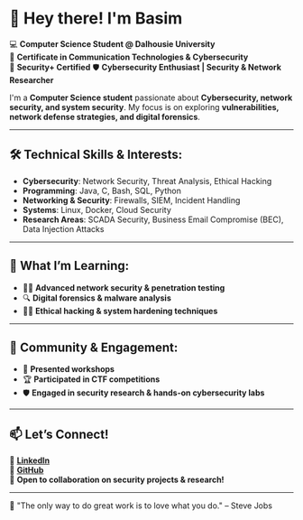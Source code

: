 # 👋 Hey there! I'm Basim

💻 **Computer Science Student @ Dalhousie University**  
🔐 **Certificate in Communication Technologies & Cybersecurity**  
🔐 **Security+ Certified** 
🛡️ **Cybersecurity Enthusiast | Security & Network Researcher**

I'm a **Computer Science student** passionate about **Cybersecurity, network security, and system security**. My focus is on exploring **vulnerabilities, network defense strategies, and digital forensics**.  

---

## 🛠️ Technical Skills & Interests:
- **Cybersecurity**: Network Security, Threat Analysis, Ethical Hacking  
- **Programming**: Java, C, Bash, SQL, Python
- **Networking & Security**: Firewalls, SIEM, Incident Handling  
- **Systems**: Linux, Docker, Cloud Security  
- **Research Areas**: SCADA Security, Business Email Compromise (BEC), Data Injection Attacks  

---

## 🎯 What I’m Learning:
- 🕵️‍♂️ **Advanced network security & penetration testing**  
- 🔍 **Digital forensics & malware analysis**  
- 🏴‍☠️ **Ethical hacking & system hardening techniques**  

---

## 🌱 Community & Engagement:
- 🎤 **Presented workshops**  
- 🏆 **Participated in CTF competitions**  
- 🛡️ **Engaged in security research & hands-on cybersecurity labs**  

---

## 📫 Let’s Connect!  
💼 **[LinkedIn](https://www.linkedin.com/in/basimbalushi/)**  
📂 **[GitHub](https://github.com/bulushi9)**  
🚀 **Open to collaboration on security projects & research!**  

---

💫 "The only way to do great work is to love what you do." – Steve Jobs





<!--
## Hi there 👋
**Bulushi9/Bulushi9** is a ✨ _special_ ✨ repository because its `README.md` (this file) appears on your GitHub profile.

Here are some ideas to get you started:

- 🔭 I’m currently working on ...
- 🌱 I’m currently learning ...
- 👯 I’m looking to collaborate on ...
- 🤔 I’m looking for help with ...
- 💬 Ask me about ...
- 📫 How to reach me: ...
- 😄 Pronouns: ...
- ⚡ Fun fact: ...
-->
